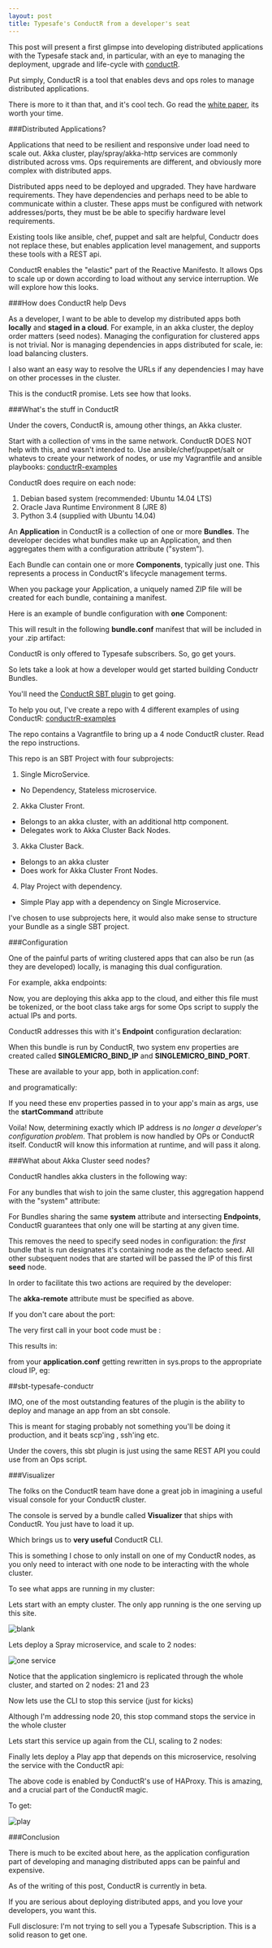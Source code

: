 ```yaml
---
layout: post
title: Typesafe's ConductR from a developer's seat
---
```


This post will present a first glimpse into developing distributed applications with the Typesafe stack and, in particular, with an eye to managing the deployment, upgrade and life-cycle with [conductR](http://typesafe.com/products/conductr).

Put simply, ConductR is a tool that enables devs and ops roles to manage distributed applications.

There is more to it than that, and it's cool tech. Go read the [white paper](http://info.typesafe.com/COLL-20XX-ConductR-WP_LP.html?lst=WS&lsd=COLL-20XX-ConductR-WP&_ga=1.64711343.1443869017.1408561680), its worth your time.

###Distributed Applications?

Applications that need to be resilient and responsive under load need to scale out. Akka cluster, play/spray/akka-http services are commonly distributed across vms. Ops requirements are different, and obviously more complex with distributed apps.

Distributed apps need to be deployed and upgraded. They have hardware requirements. They have dependencies and perhaps need to be able to communicate within a cluster. These apps must be configured with network addresses/ports, they must be be able to specifiy hardware level requirements.

Existing tools like ansible, chef, puppet and salt are helpful, Conductr does not replace these, but enables application level management, and supports these tools with a REST api.

ConductR enables the "elastic" part of the Reactive Manifesto. It allows Ops to scale up or down according to load without any service interruption. We will explore how this looks.

###How does ConductR help Devs

As a developer, I want to be able to develop my distributed apps both **locally** and **staged in a cloud**. For example, in an akka cluster, the deploy order matters (seed nodes). Managing the configuration for clustered apps is not trivial. Nor is managing dependencies in apps distributed for scale, ie: load balancing clusters.

I also want an easy way to resolve the URLs if any dependencies I may have on other processes in the cluster.

This is the conductR promise. Lets see how that looks.

###What's the stuff in ConductR

Under the covers, ConductR is, amoung other things, an Akka cluster.

Start with a collection of vms in the same network. ConductR DOES NOT help with this, and wasn't intended to. Use ansible/chef/puppet/salt or whatevs to create your network of nodes, or use my Vagrantfile and ansible playbooks: [conductrR-examples](https://github.com/dsugden/conductrR-examples)

ConductR does require on each node:

1. Debian based system (recommended: Ubuntu 14.04 LTS)
2. Oracle Java Runtime Environment 8 (JRE 8)
3. Python 3.4 (supplied with Ubuntu 14.04)

An **Application** in ConductR is a collection of one or more **Bundles**. The developer decides what bundles make up an Application, and then aggregates them with a configuration attribute ("system").

Each Bundle can contain one or more **Components**, typically just one. This represents a process in ConductR's lifecycle management terms.

When you package your Application, a uniquely named ZIP file will be created for each bundle, containing a manifest.

Here is an example of bundle configuration with **one** Component:

<script src="https://gist.github.com/dsugden/af50f5bcd7eb0398d657.js"></script>

This will result in the following **bundle.conf** manifest that will be included in your .zip artifact:

<script src="https://gist.github.com/dsugden/480c6e5371737641bdc6.js"></script>

ConductR is only offered to Typesafe subscribers. So, go get yours.

So lets take a look at how a developer would get started building Conductr Bundles.

You'll need the [ConductR SBT plugin](https://github.com/sbt/sbt-typesafe-conductr) to get going.

To help you out, I've create a repo with 4 different examples of using ConductR: [conductrR-examples](https://github.com/dsugden/conductrR-examples)

The repo contains a Vagrantfile to bring up a 4 node ConductR cluster. Read the repo instructions.

This repo is an SBT Project with four subprojects:

1. Single MicroService.
  * No Dependency, Stateless microservice.
2. Akka Cluster Front.
  * Belongs to an akka cluster, with an additional http component.
  * Delegates work to Akka Cluster Back Nodes.
3. Akka Cluster Back.
  * Belongs to an akka cluster
  * Does work for Akka Cluster Front Nodes.
4. Play Project with dependency.
  * Simple Play app with a dependency on Single Microservice.

I've chosen to use subprojects here, it would also make sense to structure your Bundle as a single SBT project.

###Configuration

One of the painful parts of writing clustered apps that can also be run (as they are developed) locally, is managing this dual configuration.

For example, akka endpoints:

<script src="https://gist.github.com/dsugden/c0efa5cf3f2086fd64d7.js"></script>

Now, you are deploying this akka app to the cloud, and either this file must be tokenized, or the boot class take args for some Ops script to supply the actual IPs and ports.

ConductR addresses this with it's **Endpoint** configuration declaration:

<script src="https://gist.github.com/dsugden/c74030b8ff739be10394.js"></script>

When this bundle is run by ConductR, two system env properties are created called **SINGLEMICRO\_BIND\_IP** and **SINGLEMICRO\_BIND\_PORT**.

These are available to your app, both in application.conf:

<script src="https://gist.github.com/dsugden/c5700168678f5b2719e0.js"></script>

and programatically:

<script src="https://gist.github.com/dsugden/92514ff556e9c2435de0.js"></script>

If you need these env properties passed in to your app's main as args, use the **startCommand** attribute

<script src="https://gist.github.com/dsugden/50eb241ca7ad85e7cf69.js"></script>

Voila!  Now, determining exactly which IP address is *no longer a developer's configuration problem*. That problem is now handled by OPs or ConductR itself. ConductR will know this information at runtime, and will pass it along.


###What about Akka Cluster seed nodes? 

ConductR handles akka clusters in the following way:

For any bundles that wish to join the same cluster, this aggregation happend with the "system" attribute:

<script src="https://gist.github.com/dsugden/cd3bd98f2a7cad4d0794.js"></script>

For Bundles sharing the same **system** attribute and intersecting **Endpoints**, ConductR guarantees that only one
will be starting at any given time.

This removes the need to specify seed nodes in configuration: the *first* bundle that is run designates it's containing node as the defacto seed. All other subsequent nodes that are started will be passed the IP of this first **seed** node.

In order to facilitate this two actions are required by the developer:

<script src="https://gist.github.com/dsugden/61e7213c4b6e3925b509.js"></script>

The **akka-remote** attribute must be specified as above.

If you don't care about the port:

<script src="https://gist.github.com/dsugden/be4d65813c7e0af3d1e1.js"></script>

The very first call in your boot code must be :

<script src="https://gist.github.com/dsugden/62ae88dce9af12c0e6b6.js"></script>

This results in: 

<script src="https://gist.github.com/dsugden/b46d2522c965ecd280ac.js"></script>

from your **application.conf** getting rewritten in sys.props to the appropriate cloud IP, eg:

<script src="https://gist.github.com/dsugden/c46ed624e72036263c16.js"></script>

##sbt-typesafe-conductr

IMO, one of the most outstanding features of the plugin is the ability to deploy and manage an app from an sbt console.

<script src="https://gist.github.com/dsugden/3c82cce3f36c156e3d1a.js"></script>

This is meant for staging probably not something you'll be doing it production, and it beats scp'ing , ssh'ing etc.

Under the covers, this sbt plugin is just using the same REST API you could use from an Ops script.


###Visualizer

The folks on the ConductR team have done a great job in imagining a useful visual console for your ConductR cluster.

The console is served by a bundle called **Visualizer** that ships with ConductR. You just have to load it up.

Which brings us to **very useful** ConductR CLI.

This is something I chose to only install on one of my ConductR nodes, as you only need to interact with one node to be interacting with the whole cluster.

To see what apps are running in my cluster:

<script src="https://gist.github.com/dsugden/40d12328e3f5c5288501.js"></script>


Lets start with an empty cluster. The only app running is the one serving up this site.

![blank](https://dsugden.github.io/images/conductr/vstart.png)


Lets deploy a Spray microservice, and scale to 2 nodes:

![one service](https://dsugden.github.io/images/conductr/vsingle.png)


Notice that the application singlemicro is replicated through the whole cluster,
and started on 2 nodes: 21 and 23

Now lets use the CLI to stop this service (just for kicks)

<script src="https://gist.github.com/dsugden/ff6f2cd8287488d33226.js"></script>

Although I'm addressing node 20, this stop command stops the service in the whole cluster

Lets start this service up again from the CLI, scaling to 2 nodes:

<script src="https://gist.github.com/dsugden/d1e0c082d089950b6bcb.js"></script>

Finally lets deploy a Play app that depends on this microservice, resolving the service with the ConductR api:

<script src="https://gist.github.com/dsugden/9448e50a83ae601a4c93.js"></script>

The above code is enabled by ConductR's use of HAProxy. This is amazing, and a crucial part of the ConductR magic.

To get:

![play](https://dsugden.github.io/images/conductr/v1.png)


###Conclusion

There is much to be excited about here, as the application configuration part of developing and managing distributed apps can be painful and expensive.

As of the writing of this post, ConductR is currently in beta.

If you are serious about deploying distributed apps, and you love your developers, you want this.

Full disclosure: I'm not trying to sell you a Typesafe Subscription. This is a solid reason to get one.











































































        
























